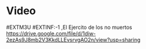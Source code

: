 # Video

#EXTM3U
#EXTINF:-1 ,El Ejercito de los no muertos https://drive.google.com/file/d/1diw-2ezAs9J8mb2V3KkdLLEvsrvgAO2n/view?usp=sharing
